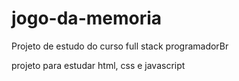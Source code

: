 # jogo-da-memoria

Projeto de estudo do curso full stack programadorBr

projeto para estudar html, css e javascript
